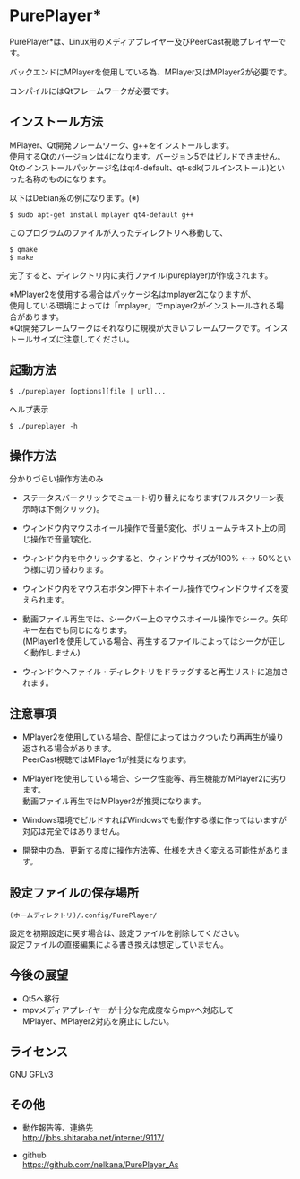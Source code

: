 PurePlayer*
===========

PurePlayer*は、Linux用のメディアプレイヤー及びPeerCast視聴プレイヤーです。

バックエンドにMPlayerを使用している為、MPlayer又はMPlayer2が必要です。

コンパイルにはQtフレームワークが必要です。

インストール方法
----------------------------------------------------------------------

MPlayer、Qt開発フレームワーク、g++をインストールします。  
使用するQtのバージョンは4になります。バージョン5ではビルドできません。  
Qtのインストールパッケージ名はqt4-default、qt-sdk(フルインストール)といった名称のものになります。  

以下はDebian系の例になります。(※)  

    $ sudo apt-get install mplayer qt4-default g++

このプログラムのファイルが入ったディレクトリへ移動して、

    $ qmake
    $ make

完了すると、ディレクトリ内に実行ファイル(pureplayer)が作成されます。

※MPlayer2を使用する場合はパッケージ名はmplayer2になりますが、  
使用している環境によっては「mplayer」でmplayer2がインストールされる場合があります。  
※Qt開発フレームワークはそれなりに規模が大きいフレームワークです。インストールサイズに注意してください。

起動方法
----------------------------------------------------------------------

    $ ./pureplayer [options][file | url]...

ヘルプ表示  

    $ ./pureplayer -h

操作方法
----------------------------------------------------------------------

分かりづらい操作方法のみ

- ステータスバークリックでミュート切り替えになります(フルスクリーン表示時は下側クリック)。
- ウィンドウ内マウスホイール操作で音量5変化、ボリュームテキスト上の同じ操作で音量1変化。
- ウィンドウ内を中クリックすると、ウィンドウサイズが100% ←→ 50%という様に切り替わります。
- ウィンドウ内をマウス右ボタン押下＋ホイール操作でウィンドウサイズを変えられます。

- 動画ファイル再生では、シークバー上のマウスホイール操作でシーク。矢印キー左右でも同じになります。  
  (MPlayer1を使用している場合、再生するファイルによってはシークが正しく動作しません)
- ウィンドウへファイル・ディレクトリをドラッグすると再生リストに追加されます。

注意事項
----------------------------------------------------------------------

- MPlayer2を使用している場合、配信によってはカクついたり再再生が繰り返される場合があります。  
  PeerCast視聴ではMPlayer1が推奨になります。

- MPlayer1を使用している場合、シーク性能等、再生機能がMPlayer2に劣ります。  
  動画ファイル再生ではMPlayer2が推奨になります。

- Windows環境でビルドすればWindowsでも動作する様に作ってはいますが対応は完全ではありません。

- 開発中の為、更新する度に操作方法等、仕様を大きく変える可能性があります。

設定ファイルの保存場所
----------------------------------------------------------------------

    (ホームディレクトリ)/.config/PurePlayer/

設定を初期設定に戻す場合は、設定ファイルを削除してください。  
設定ファイルの直接編集による書き換えは想定していません。

今後の展望
----------------------------------------------------------------------

- Qt5へ移行
- mpvメディアプレイヤーが十分な完成度ならmpvへ対応して  
  MPlayer、MPlayer2対応を廃止にしたい。

ライセンス
----------------------------------------------------------------------

GNU GPLv3

その他
----------------------------------------------------------------------

- 動作報告等、連絡先  
http://jbbs.shitaraba.net/internet/9117/

- github  
https://github.com/nelkana/PurePlayer_As

